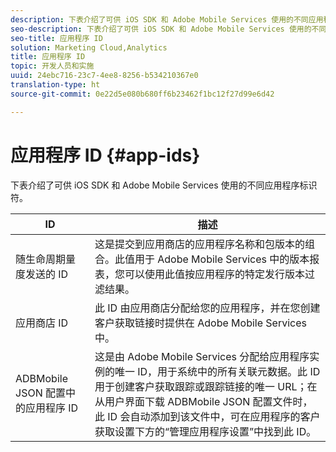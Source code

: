 ```yaml
---
description: 下表介绍了可供 iOS SDK 和 Adobe Mobile Services 使用的不同应用程序标识符。
seo-description: 下表介绍了可供 iOS SDK 和 Adobe Mobile Services 使用的不同应用程序标识符。
seo-title: 应用程序 ID
solution: Marketing Cloud,Analytics
title: 应用程序 ID
topic: 开发人员和实施
uuid: 24ebc716-23c7-4ee8-8256-b534210367e0
translation-type: ht
source-git-commit: 0e22d5e080b680ff6b23462f1bc12f27d99e6d42

---
```



# 应用程序 ID {#app-ids}

下表介绍了可供 iOS SDK 和 Adobe Mobile Services 使用的不同应用程序标识符。

| ID | 描述 |
|--- |--- |
| 随生命周期量度发送的 ID | 这是提交到应用商店的应用程序名称和包版本的组合。此值用于 Adobe Mobile Services 中的版本报表，您可以使用此值按应用程序的特定发行版本过滤结果。 |
| 应用商店 ID | 此 ID 由应用商店分配给您的应用程序，并在您创建客户获取链接时提供在 Adobe Mobile Services 中。 |
| ADBMobile JSON 配置中的应用程序 ID | 这是由 Adobe Mobile Services 分配给应用程序实例的唯一 ID，用于系统中的所有关联元数据。此 ID 用于创建客户获取跟踪或跟踪链接的唯一 URL；在从用户界面下载 ADBMobile JSON 配置文件时，此 ID 会自动添加到该文件中，可在应用程序的客户获取设置下方的“管理应用程序设置”中找到此 ID。 |

